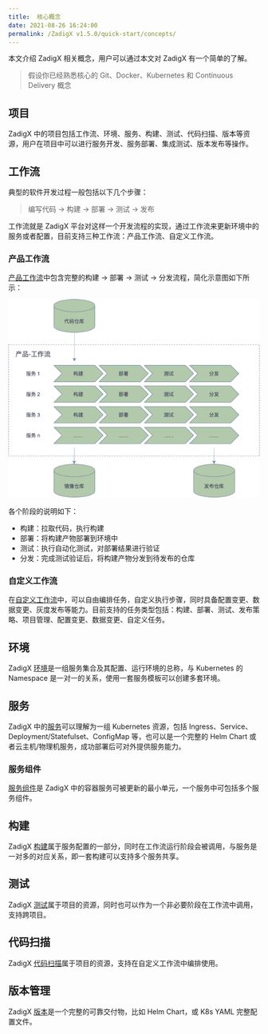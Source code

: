 ```yaml
---
title:  核心概念
date: 2021-08-26 16:24:00
permalink: /ZadigX v1.5.0/quick-start/concepts/
---
```

本文介绍 ZadigX 相关概念，用户可以通过本文对 ZadigX 有一个简单的了解。

> 假设你已经熟悉核心的 Git、Docker、Kubernetes 和 Continuous Delivery 概念

## 项目

ZadigX 中的项目包括工作流、环境、服务、构建、测试、代码扫描、版本等资源，用户在项目中可以进行服务开发、服务部署、集成测试、版本发布等操作。

## 工作流

典型的软件开发过程一般包括以下几个步骤：

> 编写代码 -> 构建 -> 部署 -> 测试 -> 发布

工作流就是 ZadigX 平台对这样一个开发流程的实现，通过工作流来更新环境中的服务或者配置，目前支持三种工作流：产品工作流、自定义工作流。

### 产品工作流

[产品工作流](/ZadigX%20v1.5.0/project/workflow/)中包含完整的构建 -> 部署 -> 测试 -> 分发流程，简化示意图如下所示：

![工作流基本流程](../../_images/workflow_basic.png '工作流基本流程')

各个阶段的说明如下：
- 构建：拉取代码，执行构建
- 部署：将构建产物部署到环境中
- 测试：执行自动化测试，对部署结果进行验证
- 分发：完成测试验证后，将构建产物分发到待发布的仓库

### 自定义工作流
在[自定义工作流](/ZadigX%20v1.5.0/project/common-workflow/)中，可以自由编排任务，自定义执行步骤，同时具备配置变更、数据变更、灰度发布等能力。目前支持的任务类型包括：构建、部署、测试、发布策略、项目管理、配置变更、数据变更、自定义任务。

## 环境

ZadigX [环境](/ZadigX%20v1.5.0/project/env/k8s/)是一组服务集合及其配置、运行环境的总称，与 Kubernetes 的 Namespace 是一对一的关系，使用一套服务模板可以创建多套环境。

## 服务

ZadigX 中的[服务](/ZadigX%20v1.5.0/project/service/overview/)可以理解为一组 Kubernetes 资源，包括 Ingress、Service、Deployment/Statefulset、ConfigMap 等，也可以是一个完整的 Helm Chart 或者云主机/物理机服务，成功部署后可对外提供服务能力。

### 服务组件

[服务组件](/ZadigX%20v1.5.0/project/service/module/)是 ZadigX 中的容器服务可被更新的最小单元，一个服务中可包括多个服务组件。

## 构建

ZadigX [构建](/ZadigX%20v1.5.0/project/build/)属于服务配置的一部分，同时在工作流运行阶段会被调用，与服务是一对多的对应关系，即一套构建可以支持多个服务共享。

## 测试

ZadigX [测试](/ZadigX%20v1.5.0/project/test/)属于项目的资源，同时也可以作为一个非必要阶段在工作流中调用，支持跨项目。

## 代码扫描

ZadigX [代码扫描](/ZadigX%20v1.5.0/project/scan/)属于项目的资源，支持在自定义工作流中编排使用。

## 版本管理

ZadigX [版本](/ZadigX%20v1.5.0/project/version/)是一个完整的可靠交付物，比如 Helm Chart，或 K8s YAML 完整配置文件。
